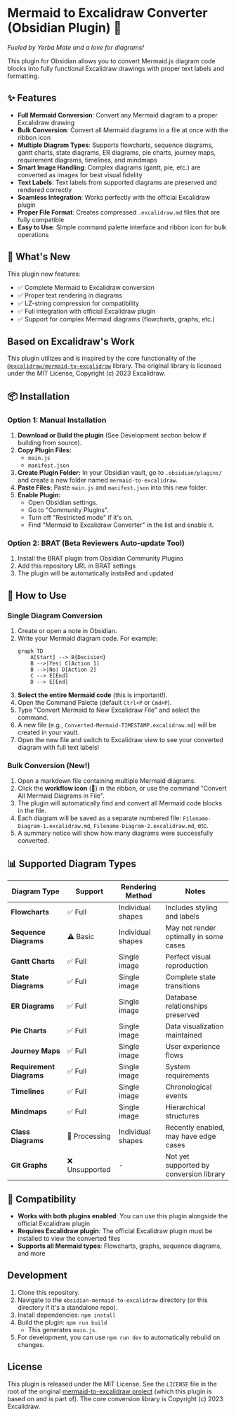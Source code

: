 # Mermaid to Excalidraw Converter (Obsidian Plugin) 🧉

_Fueled by Yerba Mate and a love for diagrams!_

This plugin for Obsidian allows you to convert Mermaid.js diagram code blocks into fully functional Excalidraw drawings with proper text labels and formatting.

## ✨ Features

- **Full Mermaid Conversion**: Convert any Mermaid diagram to a proper Excalidraw drawing
- **Bulk Conversion**: Convert all Mermaid diagrams in a file at once with the ribbon icon
- **Multiple Diagram Types**: Supports flowcharts, sequence diagrams, gantt charts, state diagrams, ER diagrams, pie charts, journey maps, requirement diagrams, timelines, and mindmaps
- **Smart Image Handling**: Complex diagrams (gantt, pie, etc.) are converted as images for best visual fidelity
- **Text Labels**: Text labels from supported diagrams are preserved and rendered correctly
- **Seamless Integration**: Works perfectly with the official Excalidraw plugin
- **Proper File Format**: Creates compressed `.excalidraw.md` files that are fully compatible
- **Easy to Use**: Simple command palette interface and ribbon icon for bulk operations

## 🚀 What's New

This plugin now features:

- ✅ Complete Mermaid to Excalidraw conversion
- ✅ Proper text rendering in diagrams
- ✅ LZ-string compression for compatibility
- ✅ Full integration with official Excalidraw plugin
- ✅ Support for complex Mermaid diagrams (flowcharts, graphs, etc.)

## Based on Excalidraw's Work

This plugin utilizes and is inspired by the core functionality of the [`@excalidraw/mermaid-to-excalidraw`](https://github.com/excalidraw/mermaid-to-excalidraw) library.
The original library is licensed under the MIT License, Copyright (c) 2023 Excalidraw.

## 📦 Installation

### Option 1: Manual Installation

1.  **Download or Build the plugin** (See Development section below if building from source).
2.  **Copy Plugin Files:**
    - `main.js`
    - `manifest.json`
3.  **Create Plugin Folder:** In your Obsidian vault, go to `.obsidian/plugins/` and create a new folder named `mermaid-to-excalidraw`.
4.  **Paste Files:** Paste `main.js` and `manifest.json` into this new folder.
5.  **Enable Plugin:**
    - Open Obsidian settings.
    - Go to "Community Plugins".
    - Turn off "Restricted mode" if it's on.
    - Find "Mermaid to Excalidraw Converter" in the list and enable it.

### Option 2: BRAT (Beta Reviewers Auto-update Tool)

1. Install the BRAT plugin from Obsidian Community Plugins
2. Add this repository URL in BRAT settings
3. The plugin will be automatically installed and updated

## 🎯 How to Use

### Single Diagram Conversion

1.  Create or open a note in Obsidian.
2.  Write your Mermaid diagram code. For example:
    ```
    graph TD
        A[Start] --> B{Decision}
        B -->|Yes| C[Action 1]
        B -->|No| D[Action 2]
        C --> E[End]
        D --> E[End]
    ```
3.  **Select the entire Mermaid code** (this is important!).
4.  Open the Command Palette (default `Ctrl+P` or `Cmd+P`).
5.  Type "Convert Mermaid to New Excalidraw File" and select the command.
6.  A new file (e.g., `Converted-Mermaid-TIMESTAMP.excalidraw.md`) will be created in your vault.
7.  Open the new file and switch to Excalidraw view to see your converted diagram with full text labels!

### Bulk Conversion (New!)

1.  Open a markdown file containing multiple Mermaid diagrams.
2.  Click the **workflow icon** (🔄) in the ribbon, or use the command "Convert All Mermaid Diagrams in File".
3.  The plugin will automatically find and convert all Mermaid code blocks in the file.
4.  Each diagram will be saved as a separate numbered file: `Filename-Diagram-1.excalidraw.md`, `Filename-Diagram-2.excalidraw.md`, etc.
5.  A summary notice will show how many diagrams were successfully converted.

## 📊 Supported Diagram Types

| Diagram Type             | Support        | Rendering Method  | Notes                                   |
| ------------------------ | -------------- | ----------------- | --------------------------------------- |
| **Flowcharts**           | ✅ Full        | Individual shapes | Includes styling and labels             |
| **Sequence Diagrams**    | ⚠️ Basic       | Individual shapes | May not render optimally in some cases  |
| **Gantt Charts**         | ✅ Full        | Single image      | Perfect visual reproduction             |
| **State Diagrams**       | ✅ Full        | Single image      | Complete state transitions              |
| **ER Diagrams**          | ✅ Full        | Single image      | Database relationships preserved        |
| **Pie Charts**           | ✅ Full        | Single image      | Data visualization maintained           |
| **Journey Maps**         | ✅ Full        | Single image      | User experience flows                   |
| **Requirement Diagrams** | ✅ Full        | Single image      | System requirements                     |
| **Timelines**            | ✅ Full        | Single image      | Chronological events                    |
| **Mindmaps**             | ✅ Full        | Single image      | Hierarchical structures                 |
| **Class Diagrams**       | 🔄 Processing  | Individual shapes | Recently enabled, may have edge cases   |
| **Git Graphs**           | ❌ Unsupported | -                 | Not yet supported by conversion library |

## 🔧 Compatibility

- **Works with both plugins enabled**: You can use this plugin alongside the official Excalidraw plugin
- **Requires Excalidraw plugin**: The official Excalidraw plugin must be installed to view the converted files
- **Supports all Mermaid types**: Flowcharts, graphs, sequence diagrams, and more

## Development

1.  Clone this repository.
2.  Navigate to the `obsidian-mermaid-to-excalidraw` directory (or this directory if it's a standalone repo).
3.  Install dependencies: `npm install`
4.  Build the plugin: `npm run build`
    - This generates `main.js`.
5.  For development, you can use `npm run dev` to automatically rebuild on changes.

## License

This plugin is released under the MIT License. See the `LICENSE` file in the root of the original [mermaid-to-excalidraw project](https://github.com/excalidraw/mermaid-to-excalidraw) (which this plugin is based on and is part of).
The core conversion library is Copyright (c) 2023 Excalidraw.
